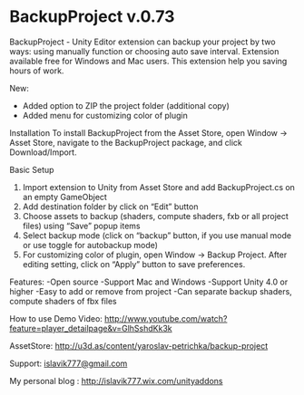 BackupProject v.0.73
============

BackupProject - Unity Editor extension can backup your project by two ways: using manually function or choosing auto save interval. Extension available free for Windows and Mac users. This extension help you saving hours of work.

New:
- Added option to ZIP the project folder (additional copy)
- Added menu for customizing color of plugin

Installation
To install BackupProject from the Asset Store, open Window → Asset Store, navigate to the BackupProject package, and click Download/Import.

Basic Setup
1. Import extension to Unity from Asset Store and add BackupProject.cs on an empty GameObject
2. Add destination folder by click on “Edit” button
3. Choose assets to backup (shaders, compute shaders, fxb or all project files) using “Save” popup items
4. Select backup mode (click on “backup” button, if you use manual mode or use toggle for autobackup mode)
5. For customizing color of plugin, open Window → Backup Project. After editing setting, click on “Apply” button to save preferences.

Features:
-Open source
-Support Mac and Windows
-Support Unity 4.0 or higher
-Easy to add or remove from project
-Can separate backup shaders, compute shaders of fbx files

How to use Demo Video:
http://www.youtube.com/watch?feature=player_detailpage&v=GlhSshdKk3k

AssetStore:
http://u3d.as/content/yaroslav-petrichka/backup-project

Support: islavik777@gmail.com

My personal blog : http://islavik777.wix.com/unityaddons
